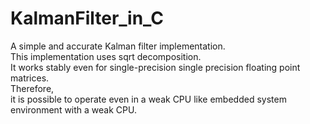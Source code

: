# KalmanFilter_in_C

A simple and accurate Kalman filter implementation.  
This implementation uses sqrt decomposition.  
It works stably even for single-precision single precision floating point matrices.  
Therefore,  
it is possible to operate even in a weak CPU like embedded system environment with a weak CPU.  

